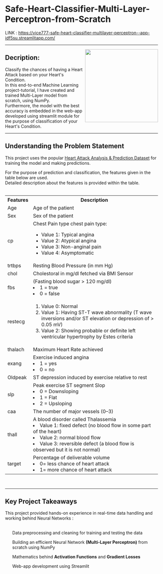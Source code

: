 # Safe-Heart-Classifier-Multi-Layer-Perceptron-from-Scratch

LINK : https://vice777-safe-heart-classifier-multilayer-perceptron--app-idf5su.streamlitapp.com/
___
<a href="url"><img src="https://i.pinimg.com/originals/3d/e3/a6/3de3a6cae7d628ad1ae7b6d03a4cd649.gif" align="right" height="240" width="240" ></a>

## Decription:<br>
Classify the chances of having a Heart Attack based on your Heart's Condition.<br>
In this end-to-end Machine Learning project-tutorial, I have created and trained Multi-Layer model from scratch, using NumPy.<br>
Furthermore, the model with the best accuracy is embedded in the web-app developed using streamlit module for the purpose of classification of your Heart's Condition.   <br>
___

<h2>Understanding the Problem Statement</h2>

This project uses the popular <a href="https://www.kaggle.com/datasets/rashikrahmanpritom/heart-attack-analysis-prediction-dataset" target="_blank">Heart Attack Analysis & Prediction Dataset</a>  for training the model and making predictions.<br>

For the purpose of prediction and classification, the features given in the table below are used. <br>
Detailed description about the features is provided within the table.<br><br>

 <table> 
    <tr> 
        <th align=\centre\><b>Features</b></th> 
        <th align=\centre\><b>Description</b></th> 
    </tr> 
    <tr> 
        <td>Age</td>  
        <td>Age of the patient</td> 
    </tr> 
    <tr> 
        <td>Sex </td> 
        <td>Sex of the patient</td> 
    </tr> 
    <tr> 
        <td>cp </td> 
        <td>Chest Pain type chest pain type: 
            <ul> 
                <li>Value 1: Typical angina</li> 
                <li>Value 2: Atypical angina</li> 
                <li>Value 3: Non-anginal pain</li> 
                <li>Value 4: Asymptomatic</li> 
            </ul> 
        </td> 
    </tr> 
    <tr> 
        <td>trtbps </td> 
        <td>Resting Blood Pressure (in mm Hg)</td> 
    </tr> 
    <tr> 
        <td>chol </td> 
        <td>Cholestoral in mg/dl fetched via BMI Sensor</td> 
    </tr> 
    <tr> 
        <td>fbs </td> 
        <td> 
            (Fasting blood sugar > 120 mg/dl)  
            <li>1 = true</li> 
            <li>0 = false </li> 
        </td> 
    </tr> 
    <tr> 
        <td>restecg</td> 
        <td> 
            <ol> 
                <li>Value 0: Normal</li> 
                <li>Value 1: Having ST-T wave abnormality (T wave inversions and/or ST elevation or depression of > 0.05 mV)</li> 
                <li>Value 2: Showing probable or definite left ventricular hypertrophy by Estes criteria</li> 
            </ul> 
        </td> 
    </tr> 
    <tr> 
        <td>thalach </td> 
        <td>Maximum Heart Rate achieved</td> 
    </tr> 
    <tr> 
        <td>exang</td> 
        <td>Exercise induced angina                         
        <li>1 = yes</li> 
            <li>0 = no</li> 
        </td> 
    </tr> 
    <tr> 
        <td>Oldpeak</td>  
        <td>ST depression induced by exercise relative to rest </td> 
    </tr> 
    <tr> 
        <td>slp </td> 
        <td>Peak exercise ST segment Slop 
            <li> 0 = Downsloping</li> 
            <li> 1 = Flat</li> 
            <li> 2 = Upsloping</li> 
        </td> 
    </tr> 
    <tr> 
        <td>caa</td>  
        <td>The number of major vessels (0–3)</td> 
    </tr> 
    <tr> 
        <td>thall </td> 
        <td>A blood disorder called Thalassemia 
            <li> Value 1: fixed defect (no blood flow in some part of the heart)</li> 
            <li> Value 2: normal blood flow</li> 
            <li> Value 3: reversible defect (a blood flow is observed but it is not normal)</li> 
        </td> 
    </tr> 
    <tr> 
        <td>target </td> 
        <td>Percentage of deliverable volume 
            <li> 0= less chance of heart attack</li> 
            <li> 1= more chance of heart attack</li> 
        </td> 
    </tr> 
</table><br> 

 

___
<h2>Key Project Takeaways</h2>
This project provided hands-on experience in real-time data handling and working behind Neural Networks :<br><br>
  <ul>Data preprocessing and cleaning for training and testing the data</ul>
  <ul>Building an efficient Neural Network <b>(Multi-Layer Perceptron)</b> from scratch using NumPy</ul>
  <ul>Mathematics behind <b> Activation Functions</b> and <b>Gradient Losses</b></ul>
  <ul>Web-app development using Streamlit</ul>

